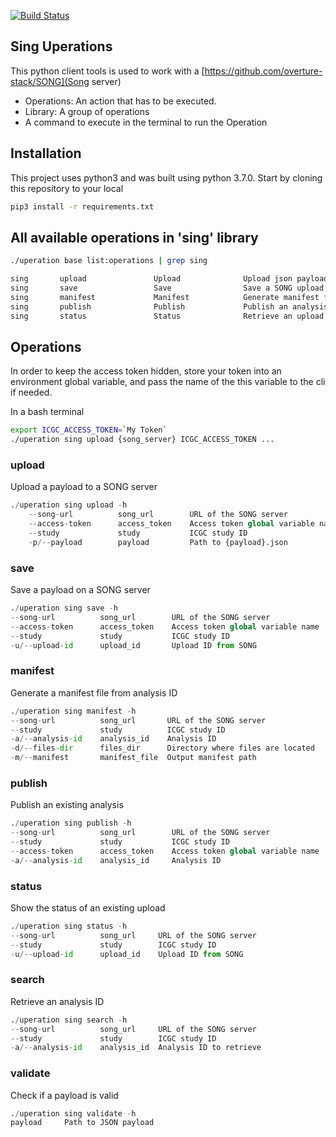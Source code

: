 [![Build Status](https://travis-ci.org/baminou/Uperations.svg?branch=master)](https://travis-ci.org/baminou/Uperations)

## Sing Uperations

This python client tools is used to work with a [https://github.com/overture-stack/SONG](Song server)


* Operations: An action that has to be executed.
* Library: A group of operations
* A command to execute in the terminal to run the Operation

## Installation
This project uses python3 and was built using python 3.7.0.
Start by cloning this repository to your local
```bash
pip3 install -r requirements.txt
```

## All available operations in 'sing' library
```bash
./uperation base list:operations | grep sing

sing       upload               Upload              Upload json payload to song
sing       save                 Save                Save a SONG upload ID.
sing       manifest             Manifest            Generate manifest file for upload
sing       publish              Publish             Publish an analysis
sing       status               Status              Retrieve an upload status
```

## Operations
In order to keep the access token hidden, store your token into an environment global variable, and pass the name
of the this variable to the cli if needed.

In a bash terminal
```bash
export ICGC_ACCESS_TOKEN=`My Token`
./uperation sing upload {song_server} ICGC_ACCESS_TOKEN ...
```

### upload

Upload a payload to a SONG server

```python
./uperation sing upload -h
    --song-url          song_url        URL of the SONG server
    --access-token      access_token    Access token global variable name
    --study             study           ICGC study ID
    -p/--payload        payload         Path to {payload}.json
```

### save

Save a payload on a SONG server

```python
./uperation sing save -h
--song-url          song_url        URL of the SONG server
--access-token      access_token    Access token global variable name
--study             study           ICGC study ID
-u/--upload-id      upload_id       Upload ID from SONG
```

### manifest

Generate a manifest file from analysis ID

```python
./uperation sing manifest -h
--song-url          song_url       URL of the SONG server
--study             study          ICGC study ID
-a/--analysis-id    analysis_id    Analysis ID
-d/--files-dir      files_dir      Directory where files are located
-m/--manifest       manifest_file  Output manifest path
```

### publish

Publish an existing analysis

```python
./uperation sing publish -h
--song-url          song_url        URL of the SONG server
--study             study           ICGC study ID
--access-token      access_token    Access token global variable name
-a/--analysis-id    analysis_id     Analysis ID
```

### status

Show the status of an existing upload

```python
./uperation sing status -h
--song-url          song_url     URL of the SONG server
--study             study        ICGC study ID
-u/--upload-id      upload_id    Upload ID from SONG
```

### search

Retrieve an analysis ID

```python
./uperation sing search -h
--song-url          song_url     URL of the SONG server
--study             study        ICGC study ID
-a/--analysis-id    analysis_id  Analysis ID to retrieve
```

### validate

Check if a payload is valid

```python
./uperation sing validate -h
payload     Path to JSON payload
```
